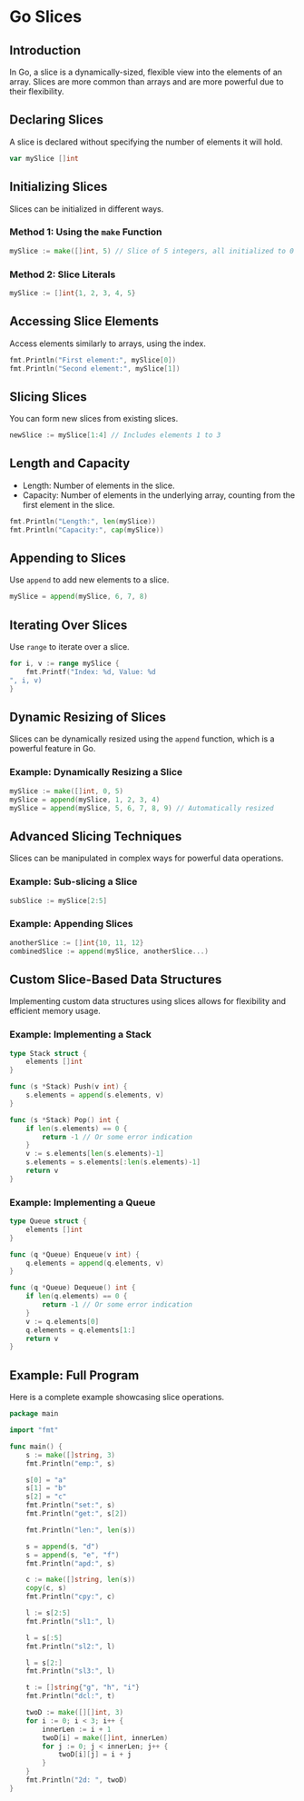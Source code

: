 
# Go Slices

## Introduction
In Go, a slice is a dynamically-sized, flexible view into the elements of an array. Slices are more common than arrays and are more powerful due to their flexibility.

## Declaring Slices
A slice is declared without specifying the number of elements it will hold.

```go
var mySlice []int
```

## Initializing Slices
Slices can be initialized in different ways.

### Method 1: Using the `make` Function
```go
mySlice := make([]int, 5) // Slice of 5 integers, all initialized to 0
```

### Method 2: Slice Literals
```go
mySlice := []int{1, 2, 3, 4, 5}
```

## Accessing Slice Elements
Access elements similarly to arrays, using the index.

```go
fmt.Println("First element:", mySlice[0])
fmt.Println("Second element:", mySlice[1])
```

## Slicing Slices
You can form new slices from existing slices.

```go
newSlice := mySlice[1:4] // Includes elements 1 to 3
```

## Length and Capacity
- Length: Number of elements in the slice.
- Capacity: Number of elements in the underlying array, counting from the first element in the slice.

```go
fmt.Println("Length:", len(mySlice))
fmt.Println("Capacity:", cap(mySlice))
```

## Appending to Slices
Use `append` to add new elements to a slice.

```go
mySlice = append(mySlice, 6, 7, 8)
```

## Iterating Over Slices
Use `range` to iterate over a slice.

```go
for i, v := range mySlice {
    fmt.Printf("Index: %d, Value: %d
", i, v)
}
```

## Dynamic Resizing of Slices
Slices can be dynamically resized using the `append` function, which is a powerful feature in Go.

### Example: Dynamically Resizing a Slice
```go
mySlice := make([]int, 0, 5)
mySlice = append(mySlice, 1, 2, 3, 4)
mySlice = append(mySlice, 5, 6, 7, 8, 9) // Automatically resized
```

## Advanced Slicing Techniques
Slices can be manipulated in complex ways for powerful data operations.

### Example: Sub-slicing a Slice
```go
subSlice := mySlice[2:5]
```

### Example: Appending Slices
```go
anotherSlice := []int{10, 11, 12}
combinedSlice := append(mySlice, anotherSlice...)
```

## Custom Slice-Based Data Structures
Implementing custom data structures using slices allows for flexibility and efficient memory usage.

### Example: Implementing a Stack
```go
type Stack struct {
    elements []int
}

func (s *Stack) Push(v int) {
    s.elements = append(s.elements, v)
}

func (s *Stack) Pop() int {
    if len(s.elements) == 0 {
        return -1 // Or some error indication
    }
    v := s.elements[len(s.elements)-1]
    s.elements = s.elements[:len(s.elements)-1]
    return v
}
```

### Example: Implementing a Queue
```go
type Queue struct {
    elements []int
}

func (q *Queue) Enqueue(v int) {
    q.elements = append(q.elements, v)
}

func (q *Queue) Dequeue() int {
    if len(q.elements) == 0 {
        return -1 // Or some error indication
    }
    v := q.elements[0]
    q.elements = q.elements[1:]
    return v
}
```

## Example: Full Program
Here is a complete example showcasing slice operations.

```go
package main

import "fmt"

func main() {
    s := make([]string, 3)
    fmt.Println("emp:", s)

    s[0] = "a"
    s[1] = "b"
    s[2] = "c"
    fmt.Println("set:", s)
    fmt.Println("get:", s[2])

    fmt.Println("len:", len(s))

    s = append(s, "d")
    s = append(s, "e", "f")
    fmt.Println("apd:", s)

    c := make([]string, len(s))
    copy(c, s)
    fmt.Println("cpy:", c)

    l := s[2:5]
    fmt.Println("sl1:", l)

    l = s[:5]
    fmt.Println("sl2:", l)

    l = s[2:]
    fmt.Println("sl3:", l)

    t := []string{"g", "h", "i"}
    fmt.Println("dcl:", t)

    twoD := make([][]int, 3)
    for i := 0; i < 3; i++ {
        innerLen := i + 1
        twoD[i] = make([]int, innerLen)
        for j := 0; j < innerLen; j++ {
            twoD[i][j] = i + j
        }
    }
    fmt.Println("2d: ", twoD)
}
```
